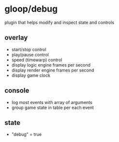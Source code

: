 # gloop/debug

plugin that helps modify and inspect state and controls

## overlay

- start/stop control
- play/pause control
- speed (timewarp) control
- display logic engine frames per second
- display render engine frames per second
- display game clock

## console

- log most events with array of arguments
- group game state in table per each event

## state

- "debug" = true


